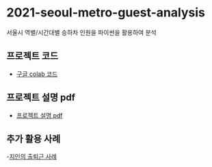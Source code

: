 # 2021-seoul-metro-guest-analysis
서울시 역별/시간대별 승하차 인원을 파이썬을 활용하여 분석

## 프로젝트 코드
- [구글 colab 코드](https://github.com/aimclee/2021-seoul-metro-guest-analysis/blob/main/2021%EB%85%84_%EC%84%9C%EC%9A%B8%EC%8B%9C_%EC%97%AD%EB%B3%84_%EC%8A%B9%ED%95%98%EC%B0%A8%EC%9D%B8%EC%9B%90_%EB%B6%84%EC%84%9D(%EC%9D%B4%EB%AF%BC%EC%B2%A0).ipynb)

## 프로젝트 설명 pdf
- [프로젝트 설명 pdf](https://github.com/aimclee/2021-seoul-metro-guest-analysis/blob/main/%5Bpdf%EB%B2%84%EC%A0%84%5D%EC%9D%B4%EB%AF%BC%EC%B2%A0_%EC%84%9C%EC%9A%B8%EC%8B%9C_%EC%A7%80%ED%95%98%EC%B2%A0_%EC%8A%B9%ED%95%98%EC%B0%A8_%EC%8B%9C%EA%B0%84%EB%8C%80%EB%B3%84_%EC%9D%B8%EC%9B%90_%EB%8D%B0%EC%9D%B4%ED%84%B0%EB%B6%84%EC%84%9D_%ED%94%84%EB%A1%9C%EC%A0%9D%ED%8A%B8%20(4).pdf)

## 추가 활용 사례

-[지인의 출퇴근 사례](https://github.com/aimclee/2021-seoul-metro-guest-analysis/commit/9ffe36f255c13aa07fdbe8679a524fe9017fcf6d#comments)
